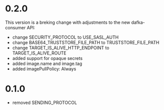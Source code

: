 # 0.2.0
This version is a breking change with adjustments to the new dafka-consumer API:
* change SECURITY_PROTOCOL to USE_SASL_AUTH
* change BASE64_TRUSTSTORE_FILE_PATH to TRUSTSTORE_FILE_PATH
* change TARGET_IS_ALIVE_HTTP_ENDPOINT to TARGET_IS_ALIVE_ROUTE
* added support for opaque secrets
* added image.name and image.tag
* added imagePullPolicy: Always

# 0.1.0
* removed SENDING_PROTOCOL
